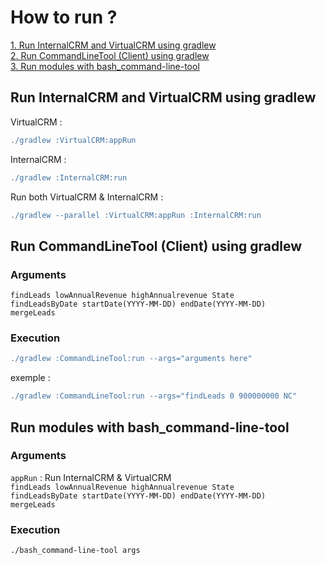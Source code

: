 # How to run ?

[1. Run InternalCRM and VirtualCRM using gradlew](#run-internalcrm-and-virtualcrm-using-gradlew) \
[2. Run CommandLineTool (Client) using gradlew](#run-commandlinetool-client-using-gradlew) \
[3. Run modules with bash_command-line-tool](#run-modules-with-bash_command-line-tool)

## Run InternalCRM and VirtualCRM using gradlew

VirtualCRM :
```gradle
./gradlew :VirtualCRM:appRun
```

InternalCRM :
```gradle
./gradlew :InternalCRM:run
```

Run both VirtualCRM & InternalCRM :
```gradle
./gradlew --parallel :VirtualCRM:appRun :InternalCRM:run
```

## Run CommandLineTool (Client) using gradlew

### Arguments

```findLeads lowAnnualRevenue highAnnualrevenue State``` \
```findLeadsByDate startDate(YYYY-MM-DD) endDate(YYYY-MM-DD)``` \
```mergeLeads```

### Execution

```gradle
./gradlew :CommandLineTool:run --args="arguments here"
```

exemple :
```gradle
./gradlew :CommandLineTool:run --args="findLeads 0 900000000 NC"
```

## Run modules with bash_command-line-tool

### Arguments

`appRun` : Run InternalCRM & VirtualCRM \
`findLeads lowAnnualRevenue highAnnualrevenue State` \
`findLeadsByDate startDate(YYYY-MM-DD) endDate(YYYY-MM-DD)` \
`mergeLeads`

### Execution

```sh
./bash_command-line-tool args
```